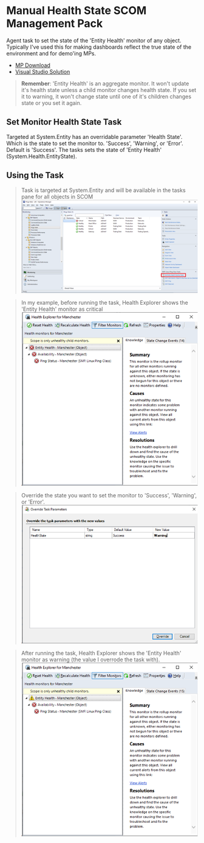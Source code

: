 # Manual Health State SCOM Management Pack

Agent task to set the state of the 'Entity Health' monitor of any object. Typically I've used this for making dashboards reflect the true state of the environment and for demo'ing MPs.

* [MP Download](MPs)
* [Visual Studio Solution](<Manual Health State>)

> **Remember**: 'Entity Health' is an aggregate monitor. It won't update it's health state unless a child monitor changes health state. If you set it to warning, it won't change state until one of it's children changes state or you set it again.  

## Set Monitor Health State Task

Targeted at System.Entity has an overridable parameter 'Health State'. Which is the state to set the monitor to. 'Success', 'Warning', or 'Error'. Default is 'Success'. The tasks sets the state of 'Entity Health' (System.Health.EntityState).

## Using the Task

>Task is targeted at System.Entity and will be available in the tasks pane for all objects in SCOM
![Set Entity Health Monitor State Task](<Screencaps/Set Entity Health Monitor State Task.png>)

>In my example, before running the task, Health Explorer shows the 'Entity Health' monitor as critical   
![Alt text](<Screencaps/Health Explorer Before.png>)

>Override the state you want to set the monitor to 'Success', 'Warning', or 'Error'.
![Alt text](<Screencaps/Set Entity Health Monitor State Task Override.png>)

>After running the task, Health Explorer shows the 'Entity Health' monitor as warning (the value I overrode the task with).   
![Alt text](<Health Explorer After.png>)
